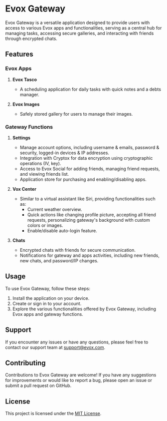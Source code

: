 # Evox Gateway

Evox Gateway is a versatile application designed to provide users with access to various Evox apps and functionalities, serving as a central hub for managing tasks, accessing secure galleries, and interacting with friends through encrypted chats.

## Features

### Evox Apps

1. **Evox Tasco**
   - A scheduling application for daily tasks with quick notes and a debts manager.

2. **Evox Images**
   - Safely stored gallery for users to manage their images.

### Gateway Functions

1. **Settings**
   - Manage account options, including username & emails, password & security, logged-in devices & IP addresses.
   - Integration with Cryptox for data encryption using cryptographic operations (IV, key).
   - Access to Evox Social for adding friends, managing friend requests, and viewing friends list.
   - Application store for purchasing and enabling/disabling apps.

2. **Vox Center**
   - Similar to a virtual assistant like Siri, providing functionalities such as:
     - Current weather overview.
     - Quick actions like changing profile picture, accepting all friend requests, personalizing gateway's background with custom colors or images.
     - Enable/disable auto-login feature.

3. **Chats**
   - Encrypted chats with friends for secure communication.
   - Notifications for gateway and apps activities, including new friends, new chats, and password/IP changes.

## Usage

To use Evox Gateway, follow these steps:

1. Install the application on your device.
2. Create or sign in to your account.
3. Explore the various functionalities offered by Evox Gateway, including Evox apps and gateway functions.

## Support

If you encounter any issues or have any questions, please feel free to contact our support team at [support@evox.com](mailto:support@evox.com).

## Contributing

Contributions to Evox Gateway are welcome! If you have any suggestions for improvements or would like to report a bug, please open an issue or submit a pull request on GitHub.

## License

This project is licensed under the [MIT License](LICENSE).
